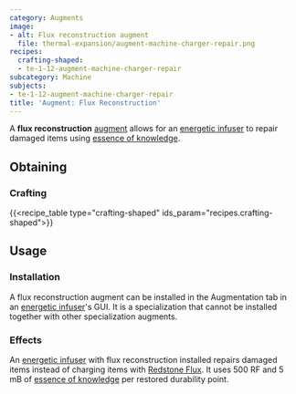 ```yaml
---
category: Augments
image:
- alt: Flux reconstruction augment
  file: thermal-expansion/augment-machine-charger-repair.png
recipes:
  crafting-shaped:
  - te-1-12-augment-machine-charger-repair
subcategory: Machine
subjects:
- te-1-12-augment-machine-charger-repair
title: 'Augment: Flux Reconstruction'
---
```


A **flux reconstruction** [augment](../augments/) allows for an [energetic
infuser](../energetic-infuser/) to repair damaged items using [essence of
knowledge](../../thermal-foundation/essence-of-knowledge/).


Obtaining
---------

### Crafting
{{<recipe_table type="crafting-shaped" ids_param="recipes.crafting-shaped">}}


Usage
-----

### Installation
A flux reconstruction augment can be installed in the Augmentation tab in an
[energetic infuser](../energetic-infuser/)'s GUI. It is a specialization that
cannot be installed together with other specialization augments.

### Effects
An [energetic infuser](../energetic-infuser/) with flux reconstruction
installed repairs damaged items instead of charging items with [Redstone
Flux](/docs/redstone-flux/). It uses 500 RF and 5 mB of [essence of
knowledge](../../thermal-foundation/essence-of-knowledge/) per restored durability point.
